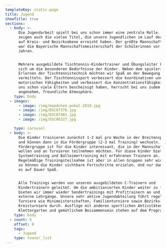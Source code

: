 ```yaml
---
templateKey: static-page
title: Jugend
showTitle: true
sections:
  - body: >-
      Die Jugendarbeit spielt bei uns schon immer eine zentrale Rolle. Dies
      zeigen auch die vielen Titel, die unsere Jugendlichen im Lauf der Jahre
      auf Kreis- und Bezirksebene erreicht haben. Der größte Mannschaftserfolg
      war die Bayerische Mannschaftsmeisterschaft der Schülerinnen vor einigen
      Jahren.


      Mehrere ausgebildete Tischtennis-Kindertrainer und Übungsleiter kümmern
      sich um die besonderen Bedürfnisse der Kinder. Neben dem spielerischen
      Erlernen der Tischtennistechnik möchten wir Spaß an der Bewegung
      vermitteln. Der Tischtennissport verbessert die koordinativen und
      motorischen Fähigkeiten und verbessert die Konzentrationsfähigkeit. Wie
      uns schon viele Eltern bescheinigt haben, herrscht bei uns zudem eine sehr
      angenehme, freundliche Atmosphäre.
    type: body
  - images:
      - image: /img/maedchen-pokal-2018.jpg
      - image: /img/DSC07376.jpg
      - image: /img/DSC07465.jpg
      - image: /img/DSC06327.jpg

    type: carousel
  - body: >-
      Die Kinder trainieren zunächst 1-2 mal pro Woche in der Breitensportgruppe
      und können dann in die Fördergruppe (2-3 mal Training) wechseln. Die
      Fördergruppe ist für die Kinder interessant, die in der Mannschaft spielen
      wollen und an Turnieren teilnehmen möchten. Für diese Kinder bieten wir
      Systemtraining und Balleimertraining mit erfahrenen Trainern an.
      Regelmäßige Trainingsteilnahme ist aber in allen Gruppen sehr wichtig. Nur
      so können die Kinder sichtbare Fortschritte erzielen. Und nur dann macht
      es auf Dauer Spaß.


      Alle Trainings werden von unseren ausgebildeten C-Trainern und
      Kindertrainern geleitet. Um die ambitionierten Kinder weiter zu fördern,
      bieten wir immer wieder Sondertrainings mit Profitrainern an und besuchen
      externe Lehrgänge. Unsere sehr aktive Jugendabteilung führt regelmäßig
      Turniere wie Minimeisterschaften, Familienturniere sowie Bezirks-und
      Kreisturniere durch. Ausflüge mit anderen sportlichen Aktivitäten, z. B.
      Klettergarten und gemütlichem Beisammensein stehen auf dem Programm.
    type: body
  - count: 6
    offset: 0
    tags:
      - Jugend
    type: teaser_list
---
```


